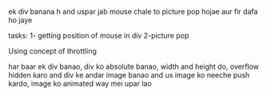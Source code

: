 ek div banana h and uspar jab mouse chale to picture pop hojae aur fir dafa ho jaye

tasks:
1- getting position of mouse in div
2-picture pop

Using concept of throttling

har baar ek div banao, div ko absolute banao, width and height do, overflow hidden karo and div ke andar image banao and us image ko neeche push kardo,
image ko animated way mei upar lao